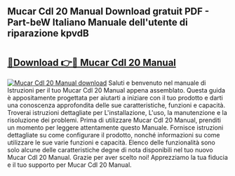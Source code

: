 ## Mucar Cdl 20 Manual Download gratuit PDF - Part-beW Italiano Manuale dell'utente di riparazione kpvdB

# <h2><a href="http://dfcld7f.blite.top/?on=Mucar+Cdl+20+Manual">🔗Download 👉🔴 Mucar Cdl 20 Manual</a></h2>

[![Mucar Cdl 20 Manual download](https://i.imgur.com/lujVjoI.png)](http://dfcld7f.blite.top/?on=Mucar+Cdl+20+Manual)
Saluti e benvenuto nel manuale di Istruzioni per il tuo Mucar Cdl 20 Manual appena assemblato. Questa guida è appositamente progettata per aiutarti a iniziare con il tuo prodotto e darti una conoscenza approfondita delle sue caratteristiche, funzioni e capacità. Troverai istruzioni dettagliate per L'installazione, L'uso, la manutenzione e la risoluzione dei problemi. Prima di utilizzare Mucar Cdl 20 Manual, prenditi un momento per leggere attentamente questo Manuale. Fornisce istruzioni dettagliate su come configurare il prodotto, nonché informazioni su come utilizzare le sue varie funzioni e capacità. Elenco delle funzionalità sono solo alcune delle caratteristiche degne di nota disponibili nel tuo nuovo Mucar Cdl 20 Manual. Grazie per aver scelto noi! Apprezziamo la tua fiducia e il tuo supporto per Mucar Cdl 20 Manual.
